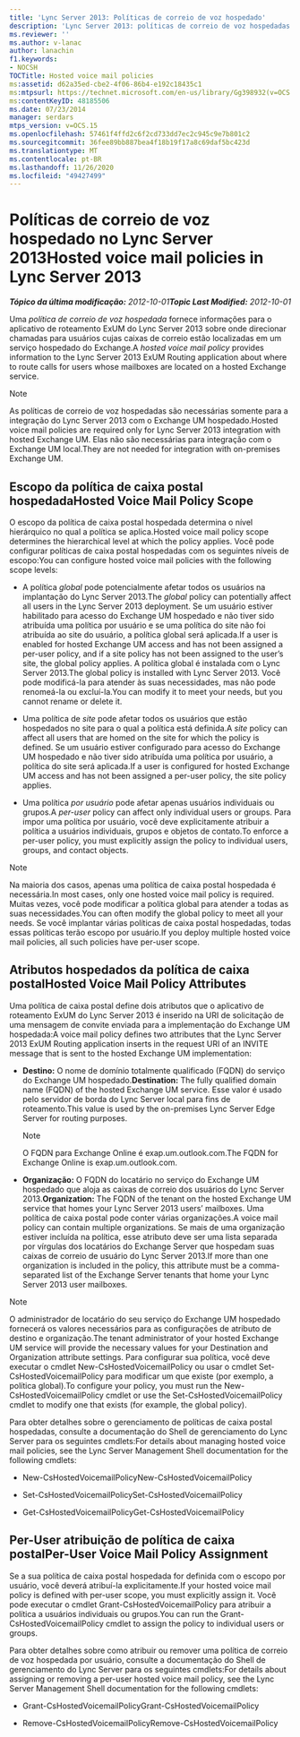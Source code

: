 ```yaml
---
title: 'Lync Server 2013: Políticas de correio de voz hospedado'
description: 'Lync Server 2013: políticas de correio de voz hospedadas.'
ms.reviewer: ''
ms.author: v-lanac
author: lanachin
f1.keywords:
- NOCSH
TOCTitle: Hosted voice mail policies
ms:assetid: d62a35ed-cbe2-4f06-86b4-e192c18435c1
ms:mtpsurl: https://technet.microsoft.com/en-us/library/Gg398932(v=OCS.15)
ms:contentKeyID: 48185506
ms.date: 07/23/2014
manager: serdars
mtps_version: v=OCS.15
ms.openlocfilehash: 57461f4ffd2c6f2cd733dd7ec2c945c9e7b801c2
ms.sourcegitcommit: 36fee89bb887bea4f18b19f17a8c69daf5bc423d
ms.translationtype: MT
ms.contentlocale: pt-BR
ms.lasthandoff: 11/26/2020
ms.locfileid: "49427499"
---
```

# <a name="hosted-voice-mail-policies-in-lync-server-2013"></a><span data-ttu-id="d18e5-103">Políticas de correio de voz hospedado no Lync Server 2013</span><span class="sxs-lookup"><span data-stu-id="d18e5-103">Hosted voice mail policies in Lync Server 2013</span></span>

<div data-xmlns="http://www.w3.org/1999/xhtml">

<div class="topic" data-xmlns="http://www.w3.org/1999/xhtml" data-msxsl="urn:schemas-microsoft-com:xslt" data-cs="https://msdn.microsoft.com/">

<div data-asp="https://msdn2.microsoft.com/asp">



</div>

<div id="mainSection">

<div id="mainBody"><span data-ttu-id="d18e5-104">

<span> </span></span><span class="sxs-lookup"><span data-stu-id="d18e5-104">

<span> </span></span></span>

<span data-ttu-id="d18e5-105">_**Tópico da última modificação:** 2012-10-01_</span><span class="sxs-lookup"><span data-stu-id="d18e5-105">_**Topic Last Modified:** 2012-10-01_</span></span>

<span data-ttu-id="d18e5-106">Uma *política de correio de voz hospedada* fornece informações para o aplicativo de roteamento ExUM do Lync Server 2013 sobre onde direcionar chamadas para usuários cujas caixas de correio estão localizadas em um serviço hospedado do Exchange.</span><span class="sxs-lookup"><span data-stu-id="d18e5-106">A *hosted voice mail policy* provides information to the Lync Server 2013 ExUM Routing application about where to route calls for users whose mailboxes are located on a hosted Exchange service.</span></span>

<div>


> [!NOTE]  
> <span data-ttu-id="d18e5-107">As políticas de correio de voz hospedadas são necessárias somente para a integração do Lync Server 2013 com o Exchange UM hospedado.</span><span class="sxs-lookup"><span data-stu-id="d18e5-107">Hosted voice mail policies are required only for Lync Server 2013 integration with hosted Exchange UM.</span></span> <span data-ttu-id="d18e5-108">Elas não são necessárias para integração com o Exchange UM local.</span><span class="sxs-lookup"><span data-stu-id="d18e5-108">They are not needed for integration with on-premises Exchange UM.</span></span>



</div>

<div>

## <a name="hosted-voice-mail-policy-scope"></a><span data-ttu-id="d18e5-109">Escopo da política de caixa postal hospedada</span><span class="sxs-lookup"><span data-stu-id="d18e5-109">Hosted Voice Mail Policy Scope</span></span>

<span data-ttu-id="d18e5-110">O escopo da política de caixa postal hospedada determina o nível hierárquico no qual a política se aplica.</span><span class="sxs-lookup"><span data-stu-id="d18e5-110">Hosted voice mail policy scope determines the hierarchical level at which the policy applies.</span></span> <span data-ttu-id="d18e5-111">Você pode configurar políticas de caixa postal hospedadas com os seguintes níveis de escopo:</span><span class="sxs-lookup"><span data-stu-id="d18e5-111">You can configure hosted voice mail policies with the following scope levels:</span></span>

  - <span data-ttu-id="d18e5-112">A política *global* pode potencialmente afetar todos os usuários na implantação do Lync Server 2013.</span><span class="sxs-lookup"><span data-stu-id="d18e5-112">The *global* policy can potentially affect all users in the Lync Server 2013 deployment.</span></span> <span data-ttu-id="d18e5-113">Se um usuário estiver habilitado para acesso do Exchange UM hospedado e não tiver sido atribuída uma política por usuário e se uma política do site não foi atribuída ao site do usuário, a política global será aplicada.</span><span class="sxs-lookup"><span data-stu-id="d18e5-113">If a user is enabled for hosted Exchange UM access and has not been assigned a per-user policy, and if a site policy has not been assigned to the user’s site, the global policy applies.</span></span> <span data-ttu-id="d18e5-114">A política global é instalada com o Lync Server 2013.</span><span class="sxs-lookup"><span data-stu-id="d18e5-114">The global policy is installed with Lync Server 2013.</span></span> <span data-ttu-id="d18e5-115">Você pode modificá-la para atender às suas necessidades, mas não pode renomeá-la ou excluí-la.</span><span class="sxs-lookup"><span data-stu-id="d18e5-115">You can modify it to meet your needs, but you cannot rename or delete it.</span></span>

  - <span data-ttu-id="d18e5-116">Uma política de *site* pode afetar todos os usuários que estão hospedados no site para o qual a política está definida.</span><span class="sxs-lookup"><span data-stu-id="d18e5-116">A *site* policy can affect all users that are homed on the site for which the policy is defined.</span></span> <span data-ttu-id="d18e5-117">Se um usuário estiver configurado para acesso do Exchange UM hospedado e não tiver sido atribuída uma política por usuário, a política do site será aplicada.</span><span class="sxs-lookup"><span data-stu-id="d18e5-117">If a user is configured for hosted Exchange UM access and has not been assigned a per-user policy, the site policy applies.</span></span>

  - <span data-ttu-id="d18e5-118">Uma política *por usuário* pode afetar apenas usuários individuais ou grupos.</span><span class="sxs-lookup"><span data-stu-id="d18e5-118">A *per-user* policy can affect only individual users or groups.</span></span> <span data-ttu-id="d18e5-119">Para impor uma política por usuário, você deve explicitamente atribuir a política a usuários individuais, grupos e objetos de contato.</span><span class="sxs-lookup"><span data-stu-id="d18e5-119">To enforce a per-user policy, you must explicitly assign the policy to individual users, groups, and contact objects.</span></span>

<div>


> [!NOTE]  
> <span data-ttu-id="d18e5-120">Na maioria dos casos, apenas uma política de caixa postal hospedada é necessária.</span><span class="sxs-lookup"><span data-stu-id="d18e5-120">In most cases, only one hosted voice mail policy is required.</span></span> <span data-ttu-id="d18e5-121">Muitas vezes, você pode modificar a política global para atender a todas as suas necessidades.</span><span class="sxs-lookup"><span data-stu-id="d18e5-121">You can often modify the global policy to meet all your needs.</span></span> <span data-ttu-id="d18e5-122">Se você implantar várias políticas de caixa postal hospedadas, todas essas políticas terão escopo por usuário.</span><span class="sxs-lookup"><span data-stu-id="d18e5-122">If you deploy multiple hosted voice mail policies, all such policies have per-user scope.</span></span>



</div>

</div>

<div>

## <a name="hosted-voice-mail-policy-attributes"></a><span data-ttu-id="d18e5-123">Atributos hospedados da política de caixa postal</span><span class="sxs-lookup"><span data-stu-id="d18e5-123">Hosted Voice Mail Policy Attributes</span></span>

<span data-ttu-id="d18e5-124">Uma política de caixa postal define dois atributos que o aplicativo de roteamento ExUM do Lync Server 2013 é inserido na URI de solicitação de uma mensagem de convite enviada para a implementação do Exchange UM hospedada:</span><span class="sxs-lookup"><span data-stu-id="d18e5-124">A voice mail policy defines two attributes that the Lync Server 2013 ExUM Routing application inserts in the request URI of an INVITE message that is sent to the hosted Exchange UM implementation:</span></span>

  - <span data-ttu-id="d18e5-125">**Destino:** O nome de domínio totalmente qualificado (FQDN) do serviço do Exchange UM hospedado.</span><span class="sxs-lookup"><span data-stu-id="d18e5-125">**Destination:** The fully qualified domain name (FQDN) of the hosted Exchange UM service.</span></span> <span data-ttu-id="d18e5-126">Esse valor é usado pelo servidor de borda do Lync Server local para fins de roteamento.</span><span class="sxs-lookup"><span data-stu-id="d18e5-126">This value is used by the on-premises Lync Server Edge Server for routing purposes.</span></span>
    
    <div>
    

    > [!NOTE]  
    > <span data-ttu-id="d18e5-127">O FQDN para Exchange Online é exap.um.outlook.com.</span><span class="sxs-lookup"><span data-stu-id="d18e5-127">The FQDN for Exchange Online is exap.um.outlook.com.</span></span>

    
    </div>

  - <span data-ttu-id="d18e5-128">**Organização:** O FQDN do locatário no serviço do Exchange UM hospedado que aloja as caixas de correio dos usuários do Lync Server 2013.</span><span class="sxs-lookup"><span data-stu-id="d18e5-128">**Organization:** The FQDN of the tenant on the hosted Exchange UM service that homes your Lync Server 2013 users’ mailboxes.</span></span> <span data-ttu-id="d18e5-129">Uma política de caixa postal pode conter várias organizações.</span><span class="sxs-lookup"><span data-stu-id="d18e5-129">A voice mail policy can contain multiple organizations.</span></span> <span data-ttu-id="d18e5-130">Se mais de uma organização estiver incluída na política, esse atributo deve ser uma lista separada por vírgulas dos locatários do Exchange Server que hospedam suas caixas de correio de usuário do Lync Server 2013.</span><span class="sxs-lookup"><span data-stu-id="d18e5-130">If more than one organization is included in the policy, this attribute must be a comma-separated list of the Exchange Server tenants that home your Lync Server 2013 user mailboxes.</span></span>

<div>


> [!NOTE]  
> <span data-ttu-id="d18e5-131">O administrador de locatário do seu serviço do Exchange UM hospedado fornecerá os valores necessários para as configurações de atributo de destino e organização.</span><span class="sxs-lookup"><span data-stu-id="d18e5-131">The tenant administrator of your hosted Exchange UM service will provide the necessary values for your Destination and Organization attribute settings.</span></span> <span data-ttu-id="d18e5-132">Para configurar sua política, você deve executar o cmdlet New-CsHostedVoicemailPolicy ou usar o cmdlet Set-CsHostedVoicemailPolicy para modificar um que existe (por exemplo, a política global).</span><span class="sxs-lookup"><span data-stu-id="d18e5-132">To configure your policy, you must run the New-CsHostedVoicemailPolicy cmdlet or use the Set-CsHostedVoicemailPolicy cmdlet to modify one that exists (for example, the global policy).</span></span>



</div>

<span data-ttu-id="d18e5-133">Para obter detalhes sobre o gerenciamento de políticas de caixa postal hospedadas, consulte a documentação do Shell de gerenciamento do Lync Server para os seguintes cmdlets:</span><span class="sxs-lookup"><span data-stu-id="d18e5-133">For details about managing hosted voice mail policies, see the Lync Server Management Shell documentation for the following cmdlets:</span></span>

  - <span data-ttu-id="d18e5-134">New-CsHostedVoicemailPolicy</span><span class="sxs-lookup"><span data-stu-id="d18e5-134">New-CsHostedVoicemailPolicy</span></span>

  - <span data-ttu-id="d18e5-135">Set-CsHostedVoicemailPolicy</span><span class="sxs-lookup"><span data-stu-id="d18e5-135">Set-CsHostedVoicemailPolicy</span></span>

  - <span data-ttu-id="d18e5-136">Get-CsHostedVoicemailPolicy</span><span class="sxs-lookup"><span data-stu-id="d18e5-136">Get-CsHostedVoicemailPolicy</span></span>

</div>

<div>

## <a name="per-user-voice-mail-policy-assignment"></a><span data-ttu-id="d18e5-137">Per-User atribuição de política de caixa postal</span><span class="sxs-lookup"><span data-stu-id="d18e5-137">Per-User Voice Mail Policy Assignment</span></span>

<span data-ttu-id="d18e5-138">Se a sua política de caixa postal hospedada for definida com o escopo por usuário, você deverá atribuí-la explicitamente.</span><span class="sxs-lookup"><span data-stu-id="d18e5-138">If your hosted voice mail policy is defined with per-user scope, you must explicitly assign it.</span></span> <span data-ttu-id="d18e5-139">Você pode executar o cmdlet Grant-CsHostedVoicemailPolicy para atribuir a política a usuários individuais ou grupos.</span><span class="sxs-lookup"><span data-stu-id="d18e5-139">You can run the Grant-CsHostedVoicemailPolicy cmdlet to assign the policy to individual users or groups.</span></span>

<span data-ttu-id="d18e5-140">Para obter detalhes sobre como atribuir ou remover uma política de correio de voz hospedada por usuário, consulte a documentação do Shell de gerenciamento do Lync Server para os seguintes cmdlets:</span><span class="sxs-lookup"><span data-stu-id="d18e5-140">For details about assigning or removing a per-user hosted voice mail policy, see the Lync Server Management Shell documentation for the following cmdlets:</span></span>

  - <span data-ttu-id="d18e5-141">Grant-CsHostedVoicemailPolicy</span><span class="sxs-lookup"><span data-stu-id="d18e5-141">Grant-CsHostedVoicemailPolicy</span></span>

  - <span data-ttu-id="d18e5-142">Remove-CsHostedVoicemailPolicy</span><span class="sxs-lookup"><span data-stu-id="d18e5-142">Remove-CsHostedVoicemailPolicy</span></span>

<span data-ttu-id="d18e5-143"></div>

</div>

<span> </span>

</div>

</div>

</span><span class="sxs-lookup"><span data-stu-id="d18e5-143"></div>

</div>

<span> </span>

</div>

</div>

</span></span></div>

